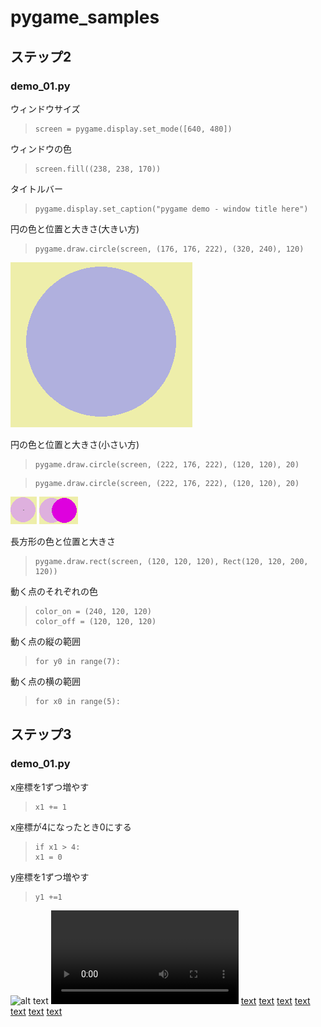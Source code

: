  # pygame_samples
 ## ステップ2

 ### demo_01.py
 ウィンドウサイズ
 >~~~
 >screen = pygame.display.set_mode([640, 480])
 >~~~

 ウィンドウの色
 >~~~
 >screen.fill((238, 238, 170))
 >~~~

 タイトルバー
 >~~~
 >pygame.display.set_caption("pygame demo - window title here")
 >~~~

 円の色と位置と大きさ(大きい方)
 >~~~
 >pygame.draw.circle(screen, (176, 176, 222), (320, 240), 120)
 >~~~
![alt text]({B817F296-D188-4CCA-A1D5-43823583882F}.png)

 円の色と位置と大きさ(小さい方)
 >~~~
 >pygame.draw.circle(screen, (222, 176, 222), (120, 120), 20)
 >~~~

 >~~~
 >pygame.draw.circle(screen, (222, 176, 222), (120, 120), 20)
 >~~~
![alt text]({DD0BCCDF-8562-4C5B-BBB3-B6AD235C6F98}.png)
![alt text]({38B1B330-F28A-43D9-9C76-7C8B424C7FDE}.png)

 長方形の色と位置と大きさ
 >~~~
 >pygame.draw.rect(screen, (120, 120, 120), Rect(120, 120, 200, 120))
 >~~~

 動く点のそれぞれの色
 >~~~
 >color_on = (240, 120, 120)
 >color_off = (120, 120, 120)
 >~~~

 動く点の縦の範囲
 >~~~
 >for y0 in range(7):
 >~~~

 動く点の横の範囲
 >~~~
 >for x0 in range(5):
 >~~~

 ## ステップ3

 ### demo_01.py
 x座標を1ずつ増やす
 >~~~
 >x1 += 1
 >~~~

 x座標が4になったとき0にする
 >~~~
 >if x1 > 4:
 >x1 = 0
 >~~~

 y座標を1ずつ増やす
 >~~~
 >y1 +=1
 >~~~

![alt text](<2025-01-27_16-59-21 - rc.gif>)
<video controls src="2025-01-27_16-59-21 - rc.mp4" title="Title"></video>
[text](<../../Videos/2025-01-27_16-59-21 - rc.mpg>)
[text](<../../Videos/2025-01-27_16-59-21 - rc.asf>)
[text](<../../Videos/2025-01-27_16-59-21 - rc.3gp>)
[text](<../../Videos/2025-01-27_16-59-21 - rc.avi>)
[text](<../../Videos/2025-01-27_16-59-21 - rc.mkv>)
[text](<../../Videos/2025-01-27_16-59-21 - rc.mov>)
[text](<../../Videos/2025-01-27_16-59-21 - rc.m1v>)






